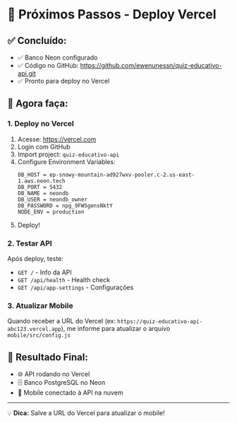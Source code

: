# 🚀 Próximos Passos - Deploy Vercel

## ✅ Concluído:
- ✅ Banco Neon configurado
- ✅ Código no GitHub: https://github.com/ewenunessn/quiz-educativo-api.git
- ✅ Pronto para deploy no Vercel

## 🔄 Agora faça:

### 1. Deploy no Vercel
1. Acesse: https://vercel.com
2. Login com GitHub
3. Import project: `quiz-educativo-api`
4. Configure Environment Variables:
   ```
   DB_HOST = ep-snowy-mountain-ad927wxv-pooler.c-2.us-east-1.aws.neon.tech
   DB_PORT = 5432
   DB_NAME = neondb
   DB_USER = neondb_owner
   DB_PASSWORD = npg_9FW5gensNktY
   NODE_ENV = production
   ```
5. Deploy!

### 2. Testar API
Após deploy, teste:
- `GET /` - Info da API
- `GET /api/health` - Health check
- `GET /api/app-settings` - Configurações

### 3. Atualizar Mobile
Quando receber a URL do Vercel (ex: `https://quiz-educativo-api-abc123.vercel.app`), 
me informe para atualizar o arquivo `mobile/src/config.js`

## 🎯 Resultado Final:
- 🌐 API rodando no Vercel
- 🗄️ Banco PostgreSQL no Neon
- 📱 Mobile conectado à API na nuvem

---
💡 **Dica:** Salve a URL do Vercel para atualizar o mobile!